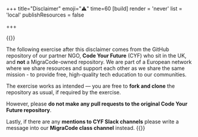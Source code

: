 +++
title="Disclaimer"
emoji="⚠️"
time=60
 [build]
   render = 'never'
   list = 'local'
   publishResources = false

+++

{{<note title="📌 Disclaimer">}}

The following exercise after this disclaimer comes from the GitHub repository of our partner NGO, **Code Your Future** (CYF) who sit in the UK, and **not** a MigraCode-owned repository.
We are part of a European network where we share resources and support each other as we share the same mission - to provide free, high-quality tech education to our communities.

The exercise works as intended — you are free to **fork and clone** the repository as usual, if required by the exercise.

However, please **do not make any pull requests to the original Code Your Future repository**.

Lastly, if there are any **mentions to CYF Slack channels** please write a message into our **MigraCode class channel** instead.
{{</note>}}
